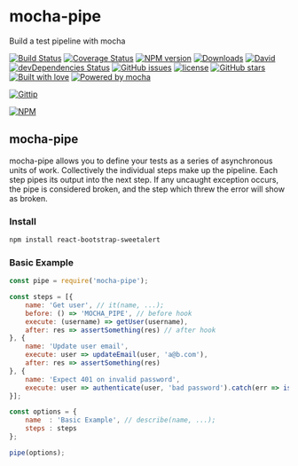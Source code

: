 # mocha-pipe
Build a test pipeline with mocha

[![Build Status](https://travis-ci.org/djorg83/mocha-pipe.svg?branch=master)](https://travis-ci.org/djorg83/mocha-pipe) [![Coverage Status](https://coveralls.io/repos/djorg83/mocha-pipe/badge.svg?branch=master)](https://coveralls.io/r/djorg83/mocha-pipe?branch=master) [![NPM version](http://img.shields.io/npm/v/mocha-pipe.svg)](https://www.npmjs.com/package/mocha-pipe)
[![Downloads](https://img.shields.io/npm/dm/mocha-pipe.svg)](https://www.npmjs.com/package/mocha-pipe)
[![David](https://img.shields.io/david/djorg83/mocha-pipe.svg?maxAge=2592000)](https://github.com/djorg83/mocha-pipe)
[![devDependencies Status](https://david-dm.org/djorg83/mocha-pipe/dev-status.svg)](https://david-dm.org/djorg83/mocha-pipe?type=dev)
[![GitHub issues](https://img.shields.io/github/issues/djorg83/mocha-pipe.svg?maxAge=2592000)](https://github.com/djorg83/mocha-pipe)
[![license](https://img.shields.io/github/license/djorg83/mocha-pipe.svg?maxAge=2592000)](https://github.com/djorg83/mocha-pipe)
[![GitHub stars](https://img.shields.io/github/stars/djorg83/mocha-pipe.svg?style=social&label=Star&maxAge=2592000)](https://github.com/djorg83/mocha-pipe)
[![Built with love](https://img.shields.io/badge/built%20with-love-ff69b4.svg)](https://img.shields.io/badge/built%20with-love-ff69b4.svg)
[![Powered by mocha](https://img.shields.io/badge/powered%20by-mocha-yellowgreen.svg)](https://img.shields.io/badge/powered%20by-mocha-yellowgreen.svg)

[![Gittip](http://img.shields.io/gittip/djorg83.svg)](https://www.gittip.com/djorg83/)


[![NPM](https://nodei.co/npm/mocha-pipe.png?downloads=true&stars=true)](https://nodei.co/npm/mocha-pipe/)

## mocha-pipe
mocha-pipe allows you to define your tests as a series of asynchronous units of work. Collectively the individual steps make up the pipeline. Each step pipes its output into the next step. If any uncaught exception occurs, the pipe is considered broken, and the step which threw the error will show as broken.

### Install

```bash
npm install react-bootstrap-sweetalert
```

### Basic Example
```javascript
const pipe = require('mocha-pipe');

const steps = [{
    name: 'Get user', // it(name, ...);
    before: () => 'MOCHA_PIPE', // before hook
    execute: (username) => getUser(username),
    after: res => assertSomething(res) // after hook
}, {
    name: 'Update user email',
    execute: user => updateEmail(user, 'a@b.com'),
    after: res => assertSomething(res)
}, {
    name: 'Expect 401 on invalid password',
    execute: user => authenticate(user, 'bad password').catch(err => isStatus(err, '401')) 
}];

const options = {
    name  : 'Basic Example', // describe(name, ...);
    steps : steps
};

pipe(options);
```


